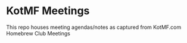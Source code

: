 # KotMF Meetings
This repo houses meeting agendas/notes as captured from KotMF.com Homebrew Club Meetings

